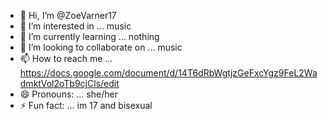 - 👋 Hi, I’m @ZoeVarner17
- 👀 I’m interested in ... music
- 🌱 I’m currently learning ... nothing
- 💞️ I’m looking to collaborate on ... music
- 📫 How to reach me ... https://docs.google.com/document/d/14T6dRbWgtjzGeFxcYgz9FeL2WadmktVol2oTb9cjCls/edit
- 😄 Pronouns: ... she/her
- ⚡ Fun fact: ... im 17 and bisexual

<!---
ZoeVarner17/ZoeVarner17 is a ✨ special ✨ repository because its `README.md` (this file) appears on your GitHub profile.
You can click the Preview link to take a look at your changes.
--->
